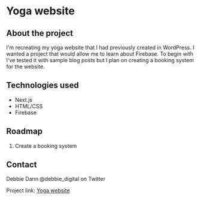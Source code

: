 # Yoga website

## About the project

I'm recreating my yoga website that I had previously created in WordPress. I wanted a project that would allow me to learn about Firebase. To begin with I've tested it with sample blog posts but I plan on creating a booking system for the website.

## Technologies used

* Next.js
* HTML/CSS
* Firebase

## Roadmap

1. Create a booking system

## Contact

Debbie Dann @debbie_digital on Twitter

Project link: [Yoga website](https://relaxed-noether-4fba77.netlify.app/)

